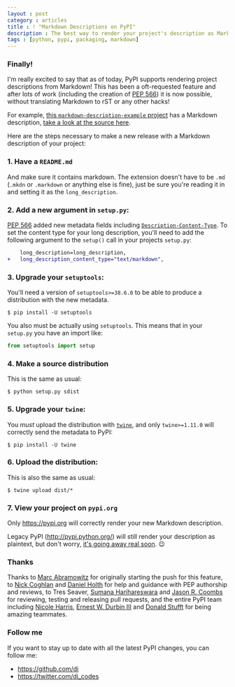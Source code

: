 ```yaml
---
layout : post
category : articles
title : ! "Markdown Descriptions on PyPI"
description : The best way to render your project's description as Markdown on PyPI
tags : [python, pypi, packaging, markdown]
---
```


### Finally!

I'm really excited to say that as of today, PyPI supports rendering project
descriptions from Markdown! This has been a oft-requested feature and after
lots of work (including the creation of [PEP
566](https://www.python.org/dev/peps/pep-0566/)) it is now possible, without
translating Markdown to rST or any other hacks!

For example, [this `markdown-description-example`
project](https://pypi.org/project/markdown-description-example/) has a Markdown
description, [take a look at the source
here](https://github.com/di/markdown-description-example).

Here are the steps necessary to make a new release with a Markdown description
of your project:

### 1. Have a `README.md`

And make sure it contains markdown. The extension doesn't have to be `.md`
(`.mkdn` or `.markdown` or anything else is fine), just be sure you're reading
it in and setting it as the `long_description`.

### 2. Add a new argument in `setup.py`:

[PEP 566](https://www.python.org/dev/peps/pep-0566/) added new metadata fields
including
[`Description-Content-Type`](https://packaging.python.org/specifications/core-metadata/#description-content-type-optional).
To set the content type for your long description, you'll need to add the
following argument to the `setup()` call in your projects `setup.py`:

```diff
    long_description=long_description,
+   long_description_content_type="text/markdown",
```

### 3. Upgrade your `setuptools`:

You'll need a version of `setuptools>=38.6.0` to be able to produce a
distribution with the new metadata.

```
$ pip install -U setuptools
```

You also must be actually using `setuptools`. This means that in your
`setup.py` you have an import like:

```python
from setuptools import setup
```

### 4. Make a source distribution

This is the same as usual:

```
$ python setup.py sdist
```

### 5. Upgrade your `twine`:

You _must_ upload the distribution with
[`twine`](https://github.com/pypa/twine), and only `twine>=1.11.0` will
correctly send the metadata to PyPI:

```
$ pip install -U twine
```

### 6. Upload the distribution:

This is also the same as usual:

```
$ twine upload dist/*
```

### 7. View your project on `pypi.org`

Only <https://pypi.org> will correctly render your new Markdown description.

Legacy PyPI (<http://pypi.python.org/>) will still render your description as
plaintext, but don't worry, [it's going away
real soon](https://wiki.python.org/psf/WarehouseRoadmap). 😉

### Thanks

Thanks to [Marc Abramowitz](https://twitter.com/MSAbramo) for originally
starting the push for this feature, to [Nick
Coghlan](https://twitter.com/ncoghlan_dev) and [Daniel
Holth](https://twitter.com/dholth) for help and guidance with PEP authorship
and reviews, to Tres Seaver, [Sumana
Harihareswara](https://twitter.com/brainwane) and [Jason R.
Coombs](https://twitter.com/jaraco) for reviewing, testing and releasing pull
requests, and the entire PyPI team including [Nicole
Harris](https://twitter.com/nlhkabu), [Ernest W. Durbin
III](https://twitter.com/ewdurbin) and [Donald
Stufft](https://twitter.com/dstufft) for being amazing teammates.

### Follow me
If you want to stay up to date with all the latest PyPI changes, you can follow
me:

* <https://github.com/di>
* <https://twitter.com/di_codes>
